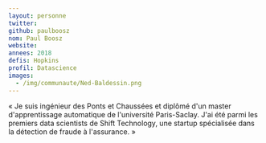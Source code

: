 ```yaml
---
layout: personne
twitter: 
github: paulboosz
nom: Paul Boosz
website:
annees: 2018
defis: Hopkins
profil: Datascience
images:
  - /img/communaute/Ned-Baldessin.png
---
```


« Je suis ingénieur des Ponts et Chaussées et diplômé d'un master
d'apprentissage automatique de l'université Paris-Saclay. J'ai été
parmi les premiers data scientists de Shift Technology, une startup
spécialisée dans la détection de fraude à l'assurance. »
